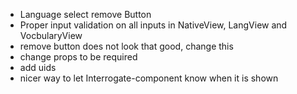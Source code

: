 * Language select remove Button
* Proper input validation on all inputs in NativeView, LangView and VocbularyView
* remove button does not look that good, change this
* change props to be required
* add uids
* nicer way to let Interrogate-component know when it is shown